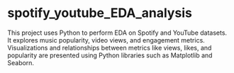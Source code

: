 # spotify_youtube_EDA_analysis
This project uses Python to perform EDA on Spotify and YouTube datasets. It explores music popularity, video views, and engagement metrics. Visualizations and relationships between metrics like views, likes, and popularity are presented using Python libraries such as Matplotlib and Seaborn.
